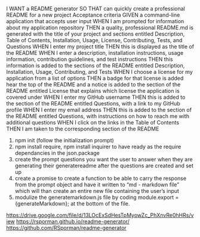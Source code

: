 I WANT a README generator
SO THAT can quickly create a professional README for a new project Acceptance criteria GIVEN a command-line application that accepts user input WHEN I am prompted for information about my application repository THEN a quality, professional README.md is generated with the title of your project and sections entitled Description, Table of Contents, Installation, Usage, License, Contributing, Tests, and Questions WHEN I enter my project title THEN this is displayed as the title of the README WHEN I enter a description, installation instructions, usage information, contribution guidelines, and test instructions THEN this information is added to the sections of the README entitled Description, Installation, Usage, Contributing, and Tests WHEN I choose a license for my application from a list of options THEN a badge for that license is added hear the top of the README and a notice is added to the section of the README entitled License that explains which license the application is covered under WHEN I enter my GitHub username THEN this is added to the section of the README entitled Questions, with a link to my GitHub profile WHEN I enter my email address THEN this is added to the section of the README entitled Questions, with instructions on how to reach me with additional questions WHEN I click on the links in the Table of Contents THEN I am taken to the corresponding section of the README

1. npm init (follow the initialization prompt)
2. npm install require, npm install inquirer to have ready as the require dependancies in the json.package
3. create the prompt questions you want the user to answer when they are generating their generatereadme
after the questions are created and set up
5. create a promise to create a function to be able to carry the response from the prompt object and have it written to “md - markdown file”
which will than create an entire new file containing the user’s input
6. modulize the generatemarkdown.js file by coding     module.export = {generateMarkdown};  at the bottom of the file.

https://drive.google.com/file/d/13LOcExSdHesTpMyowZc_PhXnvRe0hHRs/view
https://rsporman.github.io/readme-generator/
https://github.com/RSporman/readme-generator 
